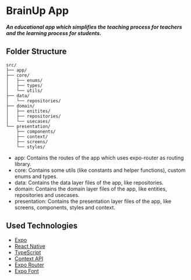 # BrainUp App

_**An educational app which simplifies the teaching process for teachers and the learning process for students.**_

## Folder Structure

```
src/
├── app/
├── core/
│   ├── enums/
│   ├── types/
│   └── utils/
├── data/
│   └── repositories/
├── domain/
│   ├── enitites/
│   ├── repositories/
│   └── usecases/
└── presentation/
    ├── components/
    ├── context/
    ├── screens/
    └── styles/
```

- app: Contains the routes of the app which uses expo-router as routing library.
- core: Contains some utils (like constants and helper functions), custom enums and types.
- data: Contains the data layer files of the app, like repositories.
- domain: Contains the domain layer files of the app, like entities, repositories and usecases.
- presentation: Contains the presentation layer files of the app, like screens, components, styles and context.

## Used Technologies

- [Expo](https://expo.io/)
- [React Native](https://reactnative.dev/)
- [TypeScript](https://www.typescriptlang.org/)
- [Context API](https://react.dev/reference/react/useContext)
- [Expo Router](https://docs.expo.dev/routing/introduction/)
- [Expo Font](https://docs.expo.dev/versions/latest/sdk/font/)
